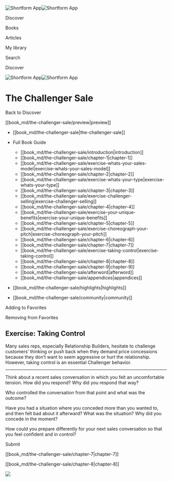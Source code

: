 ![Shortform App](/img/logo.36a2399e.svg)![Shortform App](/img/logo-dark.70c1b072.svg)

Discover

Books

Articles

My library

Search

Discover

![Shortform App](/img/logo.36a2399e.svg)![Shortform App](/img/logo-dark.70c1b072.svg)

# The Challenger Sale

Back to Discover

[[book_md/the-challenger-sale/preview|preview]]

  * [[book_md/the-challenger-sale|the-challenger-sale]]
  * Full Book Guide

    * [[book_md/the-challenger-sale/introduction|introduction]]
    * [[book_md/the-challenger-sale/chapter-1|chapter-1]]
    * [[book_md/the-challenger-sale/exercise-whats-your-sales-model|exercise-whats-your-sales-model]]
    * [[book_md/the-challenger-sale/chapter-2|chapter-2]]
    * [[book_md/the-challenger-sale/exercise-whats-your-type|exercise-whats-your-type]]
    * [[book_md/the-challenger-sale/chapter-3|chapter-3]]
    * [[book_md/the-challenger-sale/exercise-challenger-selling|exercise-challenger-selling]]
    * [[book_md/the-challenger-sale/chapter-4|chapter-4]]
    * [[book_md/the-challenger-sale/exercise-your-unique-benefits|exercise-your-unique-benefits]]
    * [[book_md/the-challenger-sale/chapter-5|chapter-5]]
    * [[book_md/the-challenger-sale/exercise-choreograph-your-pitch|exercise-choreograph-your-pitch]]
    * [[book_md/the-challenger-sale/chapter-6|chapter-6]]
    * [[book_md/the-challenger-sale/chapter-7|chapter-7]]
    * [[book_md/the-challenger-sale/exercise-taking-control|exercise-taking-control]]
    * [[book_md/the-challenger-sale/chapter-8|chapter-8]]
    * [[book_md/the-challenger-sale/chapter-9|chapter-9]]
    * [[book_md/the-challenger-sale/afterword|afterword]]
    * [[book_md/the-challenger-sale/appendices|appendices]]
  * [[book_md/the-challenger-sale/highlights|highlights]]
  * [[book_md/the-challenger-sale/community|community]]



Adding to Favorites 

Removing from Favorites 

## Exercise: Taking Control

Many sales reps, especially Relationship Builders, hesitate to challenge customers’ thinking or push back when they demand price concessions because they don’t want to seem aggressive or hurt the relationship. However, taking control is an essential Challenger behavior.

* * *

Think about a recent sales conversation in which you felt an uncomfortable tension. How did you respond? Why did you respond that way?

Who controlled the conversation from that point and what was the outcome?

Have you had a situation where you conceded more than you wanted to, and then felt bad about it afterward? What was the situation? Why did you concede in the moment?

How could you prepare differently for your next sales conversation so that you feel confident and in control?

Submit 

[[book_md/the-challenger-sale/chapter-7|chapter-7]]

[[book_md/the-challenger-sale/chapter-8|chapter-8]]

![](https://bat.bing.com/action/0?ti=56018282&Ver=2&mid=5866d776-a68a-42e7-8d93-1c6c641834cb&sid=1711133063fa11eebdec89a8b8ae3bbc&vid=171147a063fa11eea7440fcfeb230d96&vids=0&msclkid=N&pi=0&lg=en-US&sw=800&sh=600&sc=24&nwd=1&tl=Shortform%20%7C%20The%20Challenger%20Sale&p=https%3A%2F%2Fwww.shortform.com%2Fapp%2Fbook%2Fthe-challenger-sale%2Fexercise-taking-control&r=&lt=435&evt=pageLoad&sv=1&rn=866511)
